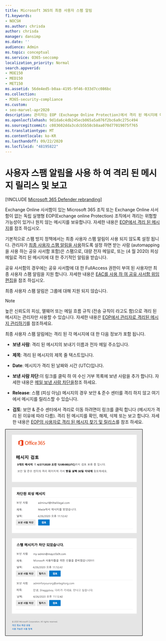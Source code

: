 ```yaml
---
title: Microsoft 365의 최종 사용자 스팸 알림
f1.keywords:
- NOCSH
ms.author: chrisda
author: chrisda
manager: dansimp
ms.date: ''
audience: Admin
ms.topic: conceptual
ms.service: O365-seccomp
localization_priority: Normal
search.appverid:
- MOE150
- MED150
- MET150
ms.assetid: 56de4ed5-b0aa-4195-9f46-033d7cc086bc
ms.collection:
- M365-security-compliance
ms.custom:
- seo-marvel-apr2020
description: 관리자는 EOP (Exchange Online Protection)에서 격리 된 메시지에 대 한 최종 사용자 스팸 알림에 대해 알아볼 수 있습니다.
ms.openlocfilehash: 9d1da6c4db245ecb065a5a076f2bc6a9c275c494
ms.sourcegitcommit: c083602dda3cdcb5b58cb8aa070d77019075f765
ms.translationtype: MT
ms.contentlocale: ko-KR
ms.lasthandoff: 09/22/2020
ms.locfileid: "48195822"
---
```

# <a name="use-user-spam-notifications-to-release-and-report-quarantined-messages"></a>사용자 스팸 알림을 사용 하 여 격리 된 메시지 릴리스 및 보고

[!INCLUDE [Microsoft 365 Defender rebranding](../includes/microsoft-defender-for-office.md)]


Exchange Online 사서함이 있는 Microsoft 365 조직 또는 Exchange Online 사서함이 없는 독립 실행형 EOP(Exchange online Protection) 조직에서 격리는 위험할 가능성이 있거나 원치 않는 메시지를 보유합니다. 자세한 내용은 [EOP에서 격리 된 메시지](quarantine-email-messages.md)를 참조 하십시오.

기본적으로 스팸 방지 정책에서는 최종 사용자 스팸 알림이 사용 되지 않도록 설정 됩니다. 관리자가 [최종 사용자 스팸 알림을 사용](configure-your-spam-filter-policies.md#configure-end-user-spam-notifications)하도록 설정 하면 받는 사람 (automapping을 사용 하는 공유 사서함 포함)은 스팸으로, 대량 전자 메일로, 또는 (4 월 2020) 피싱 메일로 격리 된 메시지에 대 한 주기적인 알림을 받습니다.

공유 사서함의 경우에는 공유 사서함에 대 한 FullAccess 권한이 부여 된 사용자만 최종 사용자 스팸 알림을 지원 합니다. 자세한 내용은 [EAC를 사용 하 여 공유 사서함 위임 편집](https://docs.microsoft.com/Exchange/collaboration-exo/shared-mailboxes#use-the-eac-to-edit-shared-mailbox-delegation)을 참조 하십시오.

최종 사용자 스팸 알림은 그룹에 대해 지원 되지 않습니다.

> [!NOTE]
> 높은 신뢰도의 피싱, 맬웨어 또는 메일 흐름 규칙 (전송 규칙이 라고도 함)으로 격리 된 메시지는 관리자만 사용할 수 있습니다. 자세한 내용은 [EOP에서 관리자로 격리된 메시지 관리하기](manage-quarantined-messages-and-files.md)를 참조하세요.

최종 사용자 스팸 알림에는 격리 된 각 메시지에 대 한 다음 정보가 포함 됩니다.

- **보낸 사람**: 격리 된 메시지의 보내기 이름과 전자 메일 주소입니다.

- **제목**: 격리 된 메시지의 제목 줄 텍스트입니다.

- **Date**: 메시지가 격리 된 날짜와 시간 (UTC)입니다.

- **보낸 사람 차단**:이 링크를 클릭 하 여 수신 거부 목록에 보낸 사람을 추가 합니다. 자세한 내용은 [메일 보낸 사람 차단을](https://support.microsoft.com/office/b29fd867-cac9-40d8-aed1-659e06a706e4)참조 하세요.

- **Release**: 스팸 (피싱 아님) 메시지의 경우 보안 & 준수 센터를 격리 하지 않고 여기에서 메시지를 릴리스할 수 있습니다.

- **검토**: 보안 & 준수 센터에서 격리로 이동 하려면이 링크를 클릭 합니다 (메시지가 격리 된 이유에 따라 다름). 격리 된 메시지를 확인, 해제, 삭제 또는 보고 합니다. 자세한 내용은 [EOP의 사용자로 격리 된 메시지 찾기 및 릴리스](find-and-release-quarantined-messages-as-a-user.md)를 참조 하세요.

![최종 사용자 스팸 알림 예](../../media/end-user-spam-notification.png)
